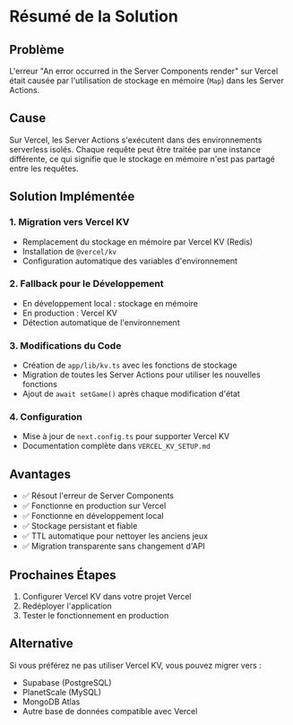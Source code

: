 # Résumé de la Solution

## Problème
L'erreur "An error occurred in the Server Components render" sur Vercel était causée par l'utilisation de stockage en mémoire (`Map`) dans les Server Actions.

## Cause
Sur Vercel, les Server Actions s'exécutent dans des environnements serverless isolés. Chaque requête peut être traitée par une instance différente, ce qui signifie que le stockage en mémoire n'est pas partagé entre les requêtes.

## Solution Implémentée

### 1. Migration vers Vercel KV
- Remplacement du stockage en mémoire par Vercel KV (Redis)
- Installation de `@vercel/kv`
- Configuration automatique des variables d'environnement

### 2. Fallback pour le Développement
- En développement local : stockage en mémoire
- En production : Vercel KV
- Détection automatique de l'environnement

### 3. Modifications du Code
- Création de `app/lib/kv.ts` avec les fonctions de stockage
- Migration de toutes les Server Actions pour utiliser les nouvelles fonctions
- Ajout de `await setGame()` après chaque modification d'état

### 4. Configuration
- Mise à jour de `next.config.ts` pour supporter Vercel KV
- Documentation complète dans `VERCEL_KV_SETUP.md`

## Avantages
- ✅ Résout l'erreur de Server Components
- ✅ Fonctionne en production sur Vercel
- ✅ Fonctionne en développement local
- ✅ Stockage persistant et fiable
- ✅ TTL automatique pour nettoyer les anciens jeux
- ✅ Migration transparente sans changement d'API

## Prochaines Étapes
1. Configurer Vercel KV dans votre projet Vercel
2. Redéployer l'application
3. Tester le fonctionnement en production

## Alternative
Si vous préférez ne pas utiliser Vercel KV, vous pouvez migrer vers :
- Supabase (PostgreSQL)
- PlanetScale (MySQL)
- MongoDB Atlas
- Autre base de données compatible avec Vercel 
